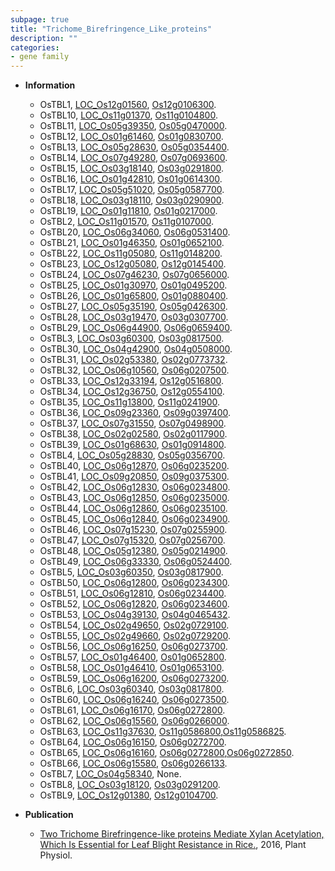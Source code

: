 ```yaml
---
subpage: true
title: "Trichome_Birefringence_Like_proteins"
description: ""
categories:
- gene family
---
```


* **Information**  
    + OsTBL1, [LOC_Os12g01560](http://rice.plantbiology.msu.edu/cgi-bin/ORF_infopage.cgi?orf=LOC_Os12g01560), [Os12g0106300](http://rapdb.dna.affrc.go.jp/viewer/gbrowse_details/irgsp1?name=Os12g0106300).
    + OsTBL10, [LOC_Os11g01370](http://rice.plantbiology.msu.edu/cgi-bin/ORF_infopage.cgi?orf=LOC_Os11g01370), [Os11g0104800](http://rapdb.dna.affrc.go.jp/viewer/gbrowse_details/irgsp1?name=Os11g0104800).
    + OsTBL11, [LOC_Os05g39350](http://rice.plantbiology.msu.edu/cgi-bin/ORF_infopage.cgi?orf=LOC_Os05g39350), [Os05g0470000](http://rapdb.dna.affrc.go.jp/viewer/gbrowse_details/irgsp1?name=Os05g0470000).
    + OsTBL12, [LOC_Os01g61460](http://rice.plantbiology.msu.edu/cgi-bin/ORF_infopage.cgi?orf=LOC_Os01g61460), [Os01g0830700](http://rapdb.dna.affrc.go.jp/viewer/gbrowse_details/irgsp1?name=Os01g0830700).
    + OsTBL13, [LOC_Os05g28630](http://rice.plantbiology.msu.edu/cgi-bin/ORF_infopage.cgi?orf=LOC_Os05g28630), [Os05g0354400](http://rapdb.dna.affrc.go.jp/viewer/gbrowse_details/irgsp1?name=Os05g0354400).
    + OsTBL14, [LOC_Os07g49280](http://rice.plantbiology.msu.edu/cgi-bin/ORF_infopage.cgi?orf=LOC_Os07g49280), [Os07g0693600](http://rapdb.dna.affrc.go.jp/viewer/gbrowse_details/irgsp1?name=Os07g0693600).
    + OsTBL15, [LOC_Os03g18140](http://rice.plantbiology.msu.edu/cgi-bin/ORF_infopage.cgi?orf=LOC_Os03g18140), [Os03g0291800](http://rapdb.dna.affrc.go.jp/viewer/gbrowse_details/irgsp1?name=Os03g0291800).
    + OsTBL16, [LOC_Os01g42810](http://rice.plantbiology.msu.edu/cgi-bin/ORF_infopage.cgi?orf=LOC_Os01g42810), [Os01g0614300](http://rapdb.dna.affrc.go.jp/viewer/gbrowse_details/irgsp1?name=Os01g0614300).
    + OsTBL17, [LOC_Os05g51020](http://rice.plantbiology.msu.edu/cgi-bin/ORF_infopage.cgi?orf=LOC_Os05g51020), [Os05g0587700](http://rapdb.dna.affrc.go.jp/viewer/gbrowse_details/irgsp1?name=Os05g0587700).
    + OsTBL18, [LOC_Os03g18110](http://rice.plantbiology.msu.edu/cgi-bin/ORF_infopage.cgi?orf=LOC_Os03g18110), [Os03g0290900](http://rapdb.dna.affrc.go.jp/viewer/gbrowse_details/irgsp1?name=Os03g0290900).
    + OsTBL19, [LOC_Os01g11810](http://rice.plantbiology.msu.edu/cgi-bin/ORF_infopage.cgi?orf=LOC_Os01g11810), [Os01g0217000](http://rapdb.dna.affrc.go.jp/viewer/gbrowse_details/irgsp1?name=Os01g0217000).
    + OsTBL2, [LOC_Os11g01570](http://rice.plantbiology.msu.edu/cgi-bin/ORF_infopage.cgi?orf=LOC_Os11g01570), [Os11g0107000](http://rapdb.dna.affrc.go.jp/viewer/gbrowse_details/irgsp1?name=Os11g0107000).
    + OsTBL20, [LOC_Os06g34060](http://rice.plantbiology.msu.edu/cgi-bin/ORF_infopage.cgi?orf=LOC_Os06g34060), [Os06g0531400](http://rapdb.dna.affrc.go.jp/viewer/gbrowse_details/irgsp1?name=Os06g0531400).
    + OsTBL21, [LOC_Os01g46350](http://rice.plantbiology.msu.edu/cgi-bin/ORF_infopage.cgi?orf=LOC_Os01g46350), [Os01g0652100](http://rapdb.dna.affrc.go.jp/viewer/gbrowse_details/irgsp1?name=Os01g0652100).
    + OsTBL22, [LOC_Os11g05080](http://rice.plantbiology.msu.edu/cgi-bin/ORF_infopage.cgi?orf=LOC_Os11g05080), [Os11g0148200](http://rapdb.dna.affrc.go.jp/viewer/gbrowse_details/irgsp1?name=Os11g0148200).
    + OsTBL23, [LOC_Os12g05080](http://rice.plantbiology.msu.edu/cgi-bin/ORF_infopage.cgi?orf=LOC_Os12g05080), [Os12g0145400](http://rapdb.dna.affrc.go.jp/viewer/gbrowse_details/irgsp1?name=Os12g0145400).
    + OsTBL24, [LOC_Os07g46230](http://rice.plantbiology.msu.edu/cgi-bin/ORF_infopage.cgi?orf=LOC_Os07g46230), [Os07g0656000](http://rapdb.dna.affrc.go.jp/viewer/gbrowse_details/irgsp1?name=Os07g0656000).
    + OsTBL25, [LOC_Os01g30970](http://rice.plantbiology.msu.edu/cgi-bin/ORF_infopage.cgi?orf=LOC_Os01g30970), [Os01g0495200](http://rapdb.dna.affrc.go.jp/viewer/gbrowse_details/irgsp1?name=Os01g0495200).
    + OsTBL26, [LOC_Os01g65800](http://rice.plantbiology.msu.edu/cgi-bin/ORF_infopage.cgi?orf=LOC_Os01g65800), [Os01g0880400](http://rapdb.dna.affrc.go.jp/viewer/gbrowse_details/irgsp1?name=Os01g0880400).
    + OsTBL27, [LOC_Os05g35190](http://rice.plantbiology.msu.edu/cgi-bin/ORF_infopage.cgi?orf=LOC_Os05g35190), [Os05g0426300](http://rapdb.dna.affrc.go.jp/viewer/gbrowse_details/irgsp1?name=Os05g0426300).
    + OsTBL28, [LOC_Os03g19470](http://rice.plantbiology.msu.edu/cgi-bin/ORF_infopage.cgi?orf=LOC_Os03g19470), [Os03g0307700](http://rapdb.dna.affrc.go.jp/viewer/gbrowse_details/irgsp1?name=Os03g0307700).
    + OsTBL29, [LOC_Os06g44900](http://rice.plantbiology.msu.edu/cgi-bin/ORF_infopage.cgi?orf=LOC_Os06g44900), [Os06g0659400](http://rapdb.dna.affrc.go.jp/viewer/gbrowse_details/irgsp1?name=Os06g0659400).
    + OsTBL3, [LOC_Os03g60300](http://rice.plantbiology.msu.edu/cgi-bin/ORF_infopage.cgi?orf=LOC_Os03g60300), [Os03g0817500](http://rapdb.dna.affrc.go.jp/viewer/gbrowse_details/irgsp1?name=Os03g0817500).
    + OsTBL30, [LOC_Os04g42900](http://rice.plantbiology.msu.edu/cgi-bin/ORF_infopage.cgi?orf=LOC_Os04g42900), [Os04g0508000](http://rapdb.dna.affrc.go.jp/viewer/gbrowse_details/irgsp1?name=Os04g0508000).
    + OsTBL31, [LOC_Os02g53380](http://rice.plantbiology.msu.edu/cgi-bin/ORF_infopage.cgi?orf=LOC_Os02g53380), [Os02g0773732](http://rapdb.dna.affrc.go.jp/viewer/gbrowse_details/irgsp1?name=Os02g0773732).
    + OsTBL32, [LOC_Os06g10560](http://rice.plantbiology.msu.edu/cgi-bin/ORF_infopage.cgi?orf=LOC_Os06g10560), [Os06g0207500](http://rapdb.dna.affrc.go.jp/viewer/gbrowse_details/irgsp1?name=Os06g0207500).
    + OsTBL33, [LOC_Os12g33194](http://rice.plantbiology.msu.edu/cgi-bin/ORF_infopage.cgi?orf=LOC_Os12g33194), [Os12g0516800](http://rapdb.dna.affrc.go.jp/viewer/gbrowse_details/irgsp1?name=Os12g0516800).
    + OsTBL34, [LOC_Os12g36750](http://rice.plantbiology.msu.edu/cgi-bin/ORF_infopage.cgi?orf=LOC_Os12g36750), [Os12g0554100](http://rapdb.dna.affrc.go.jp/viewer/gbrowse_details/irgsp1?name=Os12g0554100).
    + OsTBL35, [LOC_Os11g13800](http://rice.plantbiology.msu.edu/cgi-bin/ORF_infopage.cgi?orf=LOC_Os11g13800), [Os11g0241900](http://rapdb.dna.affrc.go.jp/viewer/gbrowse_details/irgsp1?name=Os11g0241900).
    + OsTBL36, [LOC_Os09g23360](http://rice.plantbiology.msu.edu/cgi-bin/ORF_infopage.cgi?orf=LOC_Os09g23360), [Os09g0397400](http://rapdb.dna.affrc.go.jp/viewer/gbrowse_details/irgsp1?name=Os09g0397400).
    + OsTBL37, [LOC_Os07g31550](http://rice.plantbiology.msu.edu/cgi-bin/ORF_infopage.cgi?orf=LOC_Os07g31550), [Os07g0498900](http://rapdb.dna.affrc.go.jp/viewer/gbrowse_details/irgsp1?name=Os07g0498900).
    + OsTBL38, [LOC_Os02g02580](http://rice.plantbiology.msu.edu/cgi-bin/ORF_infopage.cgi?orf=LOC_Os02g02580), [Os02g0117900](http://rapdb.dna.affrc.go.jp/viewer/gbrowse_details/irgsp1?name=Os02g0117900).
    + OsTBL39, [LOC_Os01g68630](http://rice.plantbiology.msu.edu/cgi-bin/ORF_infopage.cgi?orf=LOC_Os01g68630), [Os01g0914800](http://rapdb.dna.affrc.go.jp/viewer/gbrowse_details/irgsp1?name=Os01g0914800).
    + OsTBL4, [LOC_Os05g28830](http://rice.plantbiology.msu.edu/cgi-bin/ORF_infopage.cgi?orf=LOC_Os05g28830), [Os05g0356700](http://rapdb.dna.affrc.go.jp/viewer/gbrowse_details/irgsp1?name=Os05g0356700).
    + OsTBL40, [LOC_Os06g12870](http://rice.plantbiology.msu.edu/cgi-bin/ORF_infopage.cgi?orf=LOC_Os06g12870), [Os06g0235200](http://rapdb.dna.affrc.go.jp/viewer/gbrowse_details/irgsp1?name=Os06g0235200).
    + OsTBL41, [LOC_Os09g20850](http://rice.plantbiology.msu.edu/cgi-bin/ORF_infopage.cgi?orf=LOC_Os09g20850), [Os09g0375300](http://rapdb.dna.affrc.go.jp/viewer/gbrowse_details/irgsp1?name=Os09g0375300).
    + OsTBL42, [LOC_Os06g12830](http://rice.plantbiology.msu.edu/cgi-bin/ORF_infopage.cgi?orf=LOC_Os06g12830), [Os06g0234800](http://rapdb.dna.affrc.go.jp/viewer/gbrowse_details/irgsp1?name=Os06g0234800).
    + OsTBL43, [LOC_Os06g12850](http://rice.plantbiology.msu.edu/cgi-bin/ORF_infopage.cgi?orf=LOC_Os06g12850), [Os06g0235000](http://rapdb.dna.affrc.go.jp/viewer/gbrowse_details/irgsp1?name=Os06g0235000).
    + OsTBL44, [LOC_Os06g12860](http://rice.plantbiology.msu.edu/cgi-bin/ORF_infopage.cgi?orf=LOC_Os06g12860), [Os06g0235100](http://rapdb.dna.affrc.go.jp/viewer/gbrowse_details/irgsp1?name=Os06g0235100).
    + OsTBL45, [LOC_Os06g12840](http://rice.plantbiology.msu.edu/cgi-bin/ORF_infopage.cgi?orf=LOC_Os06g12840), [Os06g0234900](http://rapdb.dna.affrc.go.jp/viewer/gbrowse_details/irgsp1?name=Os06g0234900).
    + OsTBL46, [LOC_Os07g15230](http://rice.plantbiology.msu.edu/cgi-bin/ORF_infopage.cgi?orf=LOC_Os07g15230), [Os07g0255900](http://rapdb.dna.affrc.go.jp/viewer/gbrowse_details/irgsp1?name=Os07g0255900).
    + OsTBL47, [LOC_Os07g15320](http://rice.plantbiology.msu.edu/cgi-bin/ORF_infopage.cgi?orf=LOC_Os07g15320), [Os07g0256700](http://rapdb.dna.affrc.go.jp/viewer/gbrowse_details/irgsp1?name=Os07g0256700).
    + OsTBL48, [LOC_Os05g12380](http://rice.plantbiology.msu.edu/cgi-bin/ORF_infopage.cgi?orf=LOC_Os05g12380), [Os05g0214900](http://rapdb.dna.affrc.go.jp/viewer/gbrowse_details/irgsp1?name=Os05g0214900).
    + OsTBL49, [LOC_Os06g33330](http://rice.plantbiology.msu.edu/cgi-bin/ORF_infopage.cgi?orf=LOC_Os06g33330), [Os06g0524400](http://rapdb.dna.affrc.go.jp/viewer/gbrowse_details/irgsp1?name=Os06g0524400).
    + OsTBL5, [LOC_Os03g60350](http://rice.plantbiology.msu.edu/cgi-bin/ORF_infopage.cgi?orf=LOC_Os03g60350), [Os03g0817900](http://rapdb.dna.affrc.go.jp/viewer/gbrowse_details/irgsp1?name=Os03g0817900).
    + OsTBL50, [LOC_Os06g12800](http://rice.plantbiology.msu.edu/cgi-bin/ORF_infopage.cgi?orf=LOC_Os06g12800), [Os06g0234300](http://rapdb.dna.affrc.go.jp/viewer/gbrowse_details/irgsp1?name=Os06g0234300).
    + OsTBL51, [LOC_Os06g12810](http://rice.plantbiology.msu.edu/cgi-bin/ORF_infopage.cgi?orf=LOC_Os06g12810), [Os06g0234400](http://rapdb.dna.affrc.go.jp/viewer/gbrowse_details/irgsp1?name=Os06g0234400).
    + OsTBL52, [LOC_Os06g12820](http://rice.plantbiology.msu.edu/cgi-bin/ORF_infopage.cgi?orf=LOC_Os06g12820), [Os06g0234600](http://rapdb.dna.affrc.go.jp/viewer/gbrowse_details/irgsp1?name=Os06g0234600).
    + OsTBL53, [LOC_Os04g39130](http://rice.plantbiology.msu.edu/cgi-bin/ORF_infopage.cgi?orf=LOC_Os04g39130), [Os04g0465432](http://rapdb.dna.affrc.go.jp/viewer/gbrowse_details/irgsp1?name=Os04g0465432).
    + OsTBL54, [LOC_Os02g49650](http://rice.plantbiology.msu.edu/cgi-bin/ORF_infopage.cgi?orf=LOC_Os02g49650), [Os02g0729100](http://rapdb.dna.affrc.go.jp/viewer/gbrowse_details/irgsp1?name=Os02g0729100).
    + OsTBL55, [LOC_Os02g49660](http://rice.plantbiology.msu.edu/cgi-bin/ORF_infopage.cgi?orf=LOC_Os02g49660), [Os02g0729200](http://rapdb.dna.affrc.go.jp/viewer/gbrowse_details/irgsp1?name=Os02g0729200).
    + OsTBL56, [LOC_Os06g16250](http://rice.plantbiology.msu.edu/cgi-bin/ORF_infopage.cgi?orf=LOC_Os06g16250), [Os06g0273700](http://rapdb.dna.affrc.go.jp/viewer/gbrowse_details/irgsp1?name=Os06g0273700).
    + OsTBL57, [LOC_Os01g46400](http://rice.plantbiology.msu.edu/cgi-bin/ORF_infopage.cgi?orf=LOC_Os01g46400), [Os01g0652800](http://rapdb.dna.affrc.go.jp/viewer/gbrowse_details/irgsp1?name=Os01g0652800).
    + OsTBL58, [LOC_Os01g46410](http://rice.plantbiology.msu.edu/cgi-bin/ORF_infopage.cgi?orf=LOC_Os01g46410), [Os01g0653100](http://rapdb.dna.affrc.go.jp/viewer/gbrowse_details/irgsp1?name=Os01g0653100).
    + OsTBL59, [LOC_Os06g16200](http://rice.plantbiology.msu.edu/cgi-bin/ORF_infopage.cgi?orf=LOC_Os06g16200), [Os06g0273200](http://rapdb.dna.affrc.go.jp/viewer/gbrowse_details/irgsp1?name=Os06g0273200).
    + OsTBL6, [LOC_Os03g60340](http://rice.plantbiology.msu.edu/cgi-bin/ORF_infopage.cgi?orf=LOC_Os03g60340), [Os03g0817800](http://rapdb.dna.affrc.go.jp/viewer/gbrowse_details/irgsp1?name=Os03g0817800).
    + OsTBL60, [LOC_Os06g16240](http://rice.plantbiology.msu.edu/cgi-bin/ORF_infopage.cgi?orf=LOC_Os06g16240), [Os06g0273500](http://rapdb.dna.affrc.go.jp/viewer/gbrowse_details/irgsp1?name=Os06g0273500).
    + OsTBL61, [LOC_Os06g16170](http://rice.plantbiology.msu.edu/cgi-bin/ORF_infopage.cgi?orf=LOC_Os06g16170), [Os06g0272800](http://rapdb.dna.affrc.go.jp/viewer/gbrowse_details/irgsp1?name=Os06g0272800).
    + OsTBL62, [LOC_Os06g15560](http://rice.plantbiology.msu.edu/cgi-bin/ORF_infopage.cgi?orf=LOC_Os06g15560), [Os06g0266000](http://rapdb.dna.affrc.go.jp/viewer/gbrowse_details/irgsp1?name=Os06g0266000).
    + OsTBL63, [LOC_Os11g37630](http://rice.plantbiology.msu.edu/cgi-bin/ORF_infopage.cgi?orf=LOC_Os11g37630), [Os11g0586800](http://rapdb.dna.affrc.go.jp/viewer/gbrowse_details/irgsp1?name=Os11g0586800),[Os11g0586825](http://rapdb.dna.affrc.go.jp/viewer/gbrowse_details/irgsp1?name=Os11g0586825).
    + OsTBL64, [LOC_Os06g16150](http://rice.plantbiology.msu.edu/cgi-bin/ORF_infopage.cgi?orf=LOC_Os06g16150), [Os06g0272700](http://rapdb.dna.affrc.go.jp/viewer/gbrowse_details/irgsp1?name=Os06g0272700).
    + OsTBL65, [LOC_Os06g16160](http://rice.plantbiology.msu.edu/cgi-bin/ORF_infopage.cgi?orf=LOC_Os06g16160), [Os06g0272800](http://rapdb.dna.affrc.go.jp/viewer/gbrowse_details/irgsp1?name=Os06g0272800),[Os06g0272850](http://rapdb.dna.affrc.go.jp/viewer/gbrowse_details/irgsp1?name=Os06g0272850).
    + OsTBL66, [LOC_Os06g15580](http://rice.plantbiology.msu.edu/cgi-bin/ORF_infopage.cgi?orf=LOC_Os06g15580), [Os06g0266133](http://rapdb.dna.affrc.go.jp/viewer/gbrowse_details/irgsp1?name=Os06g0266133).
    + OsTBL7, [LOC_Os04g58340](http://rice.plantbiology.msu.edu/cgi-bin/ORF_infopage.cgi?orf=LOC_Os04g58340), None.
    + OsTBL8, [LOC_Os03g18120](http://rice.plantbiology.msu.edu/cgi-bin/ORF_infopage.cgi?orf=LOC_Os03g18120), [Os03g0291200](http://rapdb.dna.affrc.go.jp/viewer/gbrowse_details/irgsp1?name=Os03g0291200).
    + OsTBL9, [LOC_Os12g01380](http://rice.plantbiology.msu.edu/cgi-bin/ORF_infopage.cgi?orf=LOC_Os12g01380), [Os12g0104700](http://rapdb.dna.affrc.go.jp/viewer/gbrowse_details/irgsp1?name=Os12g0104700).

* **Publication**  
    + [Two Trichome Birefringence-like proteins Mediate Xylan Acetylation, Which Is Essential for Leaf Blight Resistance in Rice.](http://www.ncbi.nlm.nih.gov/pubmed?term=Two+Trichome+Birefringence-like+proteins+Mediate+Xylan+Acetylation,+Which+Is+Essential+for+Leaf+Blight+Resistance+in+Rice.%5BTitle%5D), 2016, Plant Physiol.


